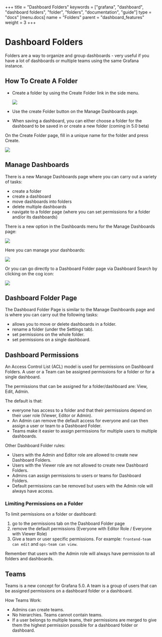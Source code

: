 +++
title = "Dashboard Folders"
keywords = ["grafana", "dashboard", "dashboard folders", "folder", "folders", "documentation", "guide"]
type = "docs"
[menu.docs]
name = "Folders"
parent = "dashboard_features"
weight = 3
+++

# Dashboard Folders

Folders are a way to organize and group dashboards - very useful if you have a lot of dashboards or multiple teams using the same Grafana instance.

## How To Create A Folder

- Create a folder by using the Create Folder link in the side menu.

    ![](/img/docs/v50/create_folder_menu.png)

- Use the create Folder button on the Manage Dashboards page.

- When saving a dashboard, you can either choose a folder for the dashboard to be saved in or create a new folder (coming in 5.0 beta)

On the Create Folder page, fill in a unique name for the folder and press Create.

![](/img/docs/v50/create_folder_page.png)

## Manage Dashboards

There is a new Manage Dashboards page where you can carry out a variety of tasks:

- create a folder
- create a dashboard
- move dashboards into folders
- delete multiple dashboards
- navigate to a folder page (where you can set permissions for a folder and/or its dashboards)

There is a new option in the Dashboards menu for the Manage Dashboards page:

  ![](/img/docs/v50/manage_dashboard_menu.png)

Here you can manage your dashboards:

![](/img/docs/v50/manage_dashboards_page.png)

Or you can go directly to a Dashboard Folder page via Dashboard Search by clicking on the cog icon:

![](/img/docs/v50/go_to_dashboard_folder_page.png)

## Dashboard Folder Page

The Dashboard Folder Page is similar to the Manage Dashboards page and is where you can carry out the following tasks:

- allows you to move or delete dashboards in a folder.
- rename a folder (under the Settings tab).
- set permissions on the whole folder.
- set permissions on a single dashboard.

## Dashboard Permissions

An Access Control List (ACL) model is used for permissions on Dashboard Folders. A user or a Team can be assigned permissions for a folder or for a single dashboard.

The permissions that can be assigned for a folder/dashboard are: View, Edit, Admin.

The default is that:

- everyone has access to a folder and that their permissions depend on their user role (Viewer, Editor or Admin).
- An Admin can remove the default access for everyone and can then assign a user or team to a Dashboard Folder.
- Teams make it easier to assign permissions for multiple users to multiple dashboards.

Other Dashboard Folder rules:

- Users with the Admin and Editor role are allowed to create new Dashboard Folders.
- Users with the Viewer role are not allowed to create new Dashboard Folders.
- Admins can assign permissions to users or teams for Dashboard Folders.
- Default permissions can be removed but users with the Admin role will always have access.

### Limiting Permissions on a Folder

To limit permissions on a folder or dashboard:

1. go to the permissions tab on the Dashboard Folder page
2. remove the default permissions (Everyone with Editor Role / Everyone with Viewer Role)
3. Give a team or user specific permissions. For example: `frontend-team can edit` and `ops-team can view`.

Remember that users with the Admin role will always have permission to all folders and dashboards.

## Teams

Teams is a new concept for Grafana 5.0. A team is a group of users that can be assigned permissions on a dashboard folder or a dashboard.

How Teams Work:

- Admins can create teams.
- No hierarchies. Teams cannot contain teams.
- If a user belongs to multiple teams, their permissions are merged to give them the highest permission possible for a dashboard folder or dashboard.
